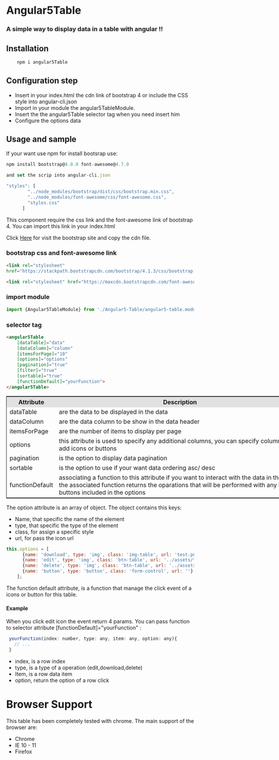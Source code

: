# Angular5Table

### A simple way to display data in a table with angular !!

## Installation

``` javascript
    npm i angular5Table
```


## Configuration step 

* Insert in your index.html the cdn link of bootstrap 4 or include the CSS style into angular-cli.json
* Import in your module the angular5TableModule.
* Insert the the angular5Table selector tag when you need insert him
* Configure the options data

## Usage and sample
If your want use npm for install bootsrap use:

```javascript
npm install bootstrap@4.0.0 font-awesome@4.7.0

and set the scrip into angular-cli.json

"styles": [
        "../node_modules/bootstrap/dist/css/bootstrap.min.css",
        "../node_modules/font-awesome/css/font-awesome.css",
        "styles.css"
      ]
```
This component require the css link and the font-awesome link of bootstrap 4. You can import this link in your index.html

Click [Here](https://getbootstrap.com/docs/4.1/getting-started/introduction/) for visit the bootstrap site and copy the cdn file.


### bootstrap css and font-awesome link

```html
<link rel="stylesheet"
href="https://stackpath.bootstrapcdn.com/bootstrap/4.1.3/css/bootstrap.min.css" integrity="sha384-MCw98/SFnGE8fJT3GXwEOngsV7Zt27NXFoaoApmYm81iuXoPkFOJwJ8ERdknLPMO" crossorigin="anonymous">

<link rel="stylesheet" href="https://maxcdn.bootstrapcdn.com/font-awesome/4.7.0/css/font-awesome.min.css">
```

### import module

```javascript
import {Angular5TableModule} from './Angular5-Table/angular5-table.module';
```

### selector tag 

```html
<angular5Table 
    [dataTable]="data"
    [dataColumn]="column"
    [itemsForPage]="10"
    [options]="options"
    [pagination]="true"
    [filter]="true"
    [sortable]="true"
    [functionDefault]="yourFunction">
</angular5Table>
```

<table style="width: 800px; border: 1px solid">
    <tr style="background-color: #e1e1e1">
        <th>Attribute</th>
        <th>Description</th>
    </tr>
    <tr>
        <td>dataTable</td>
        <td>are the data to be displayed in the data</td>
    </tr>
    <tr>
        <td>dataColumn</td>
        <td>are the data column to be show in the data header</td>
    </tr>
    <tr>
        <td>itemsForPage</td>
        <td>are the number of items to display per page</td>
    </tr>
    <tr>
        <td>options</td>
        <td>this attribute is used to specify any additional columns, you can specify columns to add icons or buttons</td>
    </tr>
    <tr>
        <td>pagination</td>
        <td>is the option to display data pagination</td>
    </tr>
    <tr>
        <td>sortable</td>
        <td>is the option to use if your want data ordering asc/ desc</td>
    </tr>
    <tr>
        <td>functionDefault</td>
        <td>
        associating a function to this attribute if you want to interact with the data in the data, the associated function returns the oparations that will be performed with any icons or buttons included in the options
        </td>
    </tr>
</table>

The option attribute is an array of object. The object contains this keys:

* Name, that specific the name of the element
* type, that specific the type of the element
* class, for assign a specific style
* url, for pass the icon url

``` javascript
this.options = [
      {name: 'download', type: 'img', class: 'img-table', url: 'test.png'},
      {name: 'edit', type: 'img', class: 'btn-table', url: '../assets/test.png'},
      {name: 'delete', type: 'img', class: 'btn-table', url: '../assets/test.png'},
      {name: 'button', type: 'button', class: 'form-control', url: ''},
    ];
```

The function default attribute, is a function that manage the click event of a icons or button for this table.

#### Example
When you click edit icon the event return 4 params. You can pass function to selector attribute [functionDefault]="yourFunction" :

```javascript
 yourFunction(index: number, type: any, item: any, option: any){
   // ... 
 }
```

* index, is a row index
* type, is a type of a operation (edit,download,delete)
* Item, is a row data item
* option, return the option of a row click


# Browser Support
This table has been completely tested with chrome. The main support of the browser are:

* Chrome 
* IE 10 - 11
* Firefox